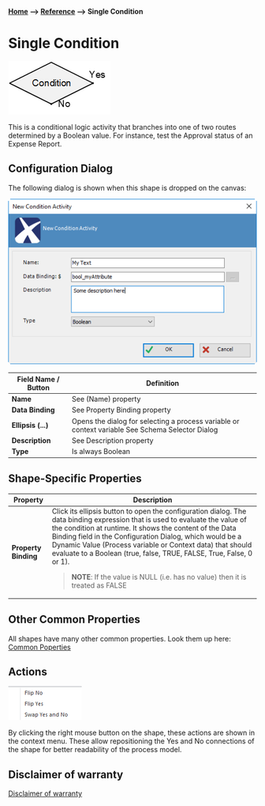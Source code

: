 __[Home](/) --> [Reference](/ref) --> Single Condition__

# Single Condition

![Single Condition](media/SingleCondition.png)

This is a conditional logic activity that branches into one of two routes
determined by a Boolean value. For instance, test the Approval status of an
Expense Report.

## Configuration Dialog

The following dialog is shown when this shape is dropped on the canvas:

![Single Condition](media/SingleCondition1.png)

| Field Name / Button | Definition                                                                                       |
|---------------------|--------------------------------------------------------------------------------------------------|
| **Name**                | See (Name) property                                                                              |
| **Data Binding**        | See Property Binding property                                                                    |
| **Ellipsis (...)**      | Opens the dialog for selecting a process variable or context variable See Schema Selector Dialog |
| **Description**         | See Description property                                                                         |
| **Type**                | Is always Boolean                                                                                |


## Shape-Specific Properties

| Property | Description |
| -------- | ----------- |
| **Property Binding**| Click its ellipsis button to open the configuration dialog. The data binding expression that is used to evaluate the value of the condition at runtime. It shows the content of the Data Binding field in the Configuration Dialog, which would be a Dynamic Value (Process variable or Context data) that should evaluate to a Boolean (true, false, TRUE, FALSE, True, False, 0 or 1).<blockquote>**NOTE**: If the value is NULL (i.e. has no value) then it is treated as FALSE<blockquote/> |


## Other Common Properties
All shapes have many other common properties. Look them up here: [Common Poperties](common/README.md)

## Actions

![Single Condition](media/SingleCondition2.png)

By clicking the right mouse button on the shape, these actions are shown in the
context menu. These allow repositioning the Yes and No connections of the shape
for better readability of the process model.

## Disclaimer of warranty

[Disclaimer of warranty](../guides/common/DisclaimerOfWarranty.md)
